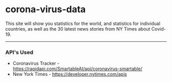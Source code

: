 # corona-virus-data

This site will show you statistics for the world, and statistics for individual countries, as well as the 30 latest news stories from NY Times about Covid-19.

---

### **API's Used**

* Coronavirus Tracker - https://rapidapi.com/SmartableAI/api/coronavirus-smartable/
* New York Times - https://developer.nytimes.com/apis